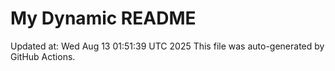 # My Dynamic README
Updated at: Wed Aug 13 01:51:39 UTC 2025
This file was auto-generated by GitHub Actions.
